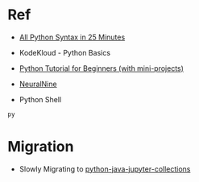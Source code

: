 # Ref
- [All Python Syntax in 25 Minutes](https://youtu.be/PNSIWjWAA7o?si=GZTLPrma28f-G-36)
- KodeKloud - Python Basics
- [Python Tutorial for Beginners (with mini-projects)](https://youtu.be/qwAFL1597eM?si=nI0vzaUDi9Q0WvlK)
- [NeuralNine](ttps://www.youtube.com/@NeuralNine)

- Python Shell
```bash
py
```

# Migration
- Slowly Migrating to [python-java-jupyter-collections](https://github.com/TLexYuW/python-java-jupyter-collections)